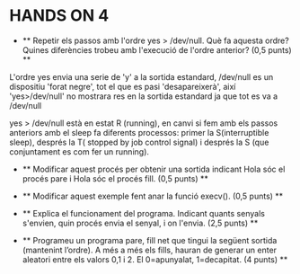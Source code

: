 # HANDS ON 4

- ** Repetir els passos amb l'ordre yes > /dev/null. Què fa aquesta ordre? Quines diferències trobeu amb l'execució de l'ordre anterior? (0,5 punts) **

L'ordre yes envia una serie de 'y' a la sortida estandard, /dev/null es un dispositiu 'forat negre', tot el que es pasi 'desapareixerà', així 'yes>/dev/null' no mostrara res en la sortida estandard ja que tot es va a /dev/null

yes > /dev/null està en estat R (running), en canvi si fem amb els passos anteriors amb el sleep fa diferents processos: primer la S(interruptible sleep), després la T( stopped by job control signal) i després la S (que conjuntament es com fer un running).

- ** Modificar aquest procés per obtenir una sortida indicant Hola sóc el procés pare i Hola sóc el procés fill. (0,5 punts) **


- **  Modificar aquest exemple fent anar la funció execv(). (0,5 punts) **



- ** Explica el funcionament del programa. Indicant quants senyals s'envien, quin procés envia el senyal, i on l'envia. (2,5 punts) **



- ** Programeu un programa pare, fill net que tingui la següent sortida (mantenint l’ordre). A més a més els fills, hauran de generar un enter aleatori entre els valors 0,1 i 2. El 0=apunyalat, 1=decapitat.  (4 punts) **


